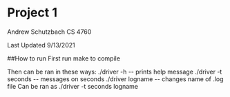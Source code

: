 # Project 1
Andrew Schutzbach
CS 4760

Last Updated 9/13/2021

##How to run
First run make to compile

Then can be ran in these ways:
./driver -h -- prints help message
./driver -t seconds -- messages on seconds
./driver logname -- changes name of .log file
Can be ran as ./driver -t seconds logname
